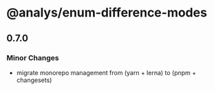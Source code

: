 # @analys/enum-difference-modes

## 0.7.0

### Minor Changes

- migrate monorepo management from (yarn + lerna) to (pnpm + changesets)

